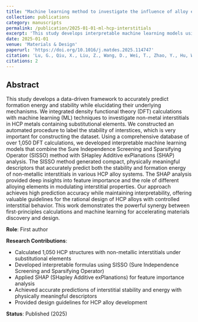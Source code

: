 ```yaml
---
title: "Machine learning method to investigate the influence of alloy elements on non-metal interstitials in HCP metals"
collection: publications
category: manuscripts
permalink: /publication/2025-01-01-ml-hcp-interstitials
excerpt: 'This study develops interpretable machine learning models using SISSO and SHAP to predict the stability and formation energy of non-metallic interstitials in HCP metals under the influence of alloying elements.'
date: 2025-01-01
venue: 'Materials & Design'
paperurl: 'https://doi.org/10.1016/j.matdes.2025.114747'
citation: 'Lu, G., Qiu, X., Liu, Z., Wang, D., Wei, T., Zhao, Y., Hu, W., & Deng, H. (2025). &quot;Machine learning method to investigate the influence of alloy elements on non-metal interstitials in HCP metals.&quot; <i>Materials & Design</i>. DOI: 10.1016/j.matdes.2025.114747'
citations: 2
---
```


## Abstract

This study develops a data-driven framework to accurately predict formation energy and stability while elucidating their underlying mechanisms. We integrated density functional theory (DFT) calculations with machine learning (ML) techniques to investigate non-metal interstitials in HCP metals containing substitutional elements. We constructed an automated procedure to label the stability of interstices, which is very important for constructing the dataset. Using a comprehensive database of over 1,050 DFT calculations, we developed interpretable machine learning models that combine the Sure Independence Screening and Sparsifying Operator (SISSO) method with SHapley Additive exPlanations (SHAP) analysis. The SISSO method generated compact, physically meaningful descriptors that accurately predict both the stability and formation energy of non-metallic interstitials in various HCP alloy systems. The SHAP analysis provided deep insights into feature importance and the role of different alloying elements in modulating interstitial properties. Our approach achieves high prediction accuracy while maintaining interpretability, offering valuable guidelines for the rational design of HCP alloys with controlled interstitial behavior. This work demonstrates the powerful synergy between first-principles calculations and machine learning for accelerating materials discovery and design.

**Role**: First author

**Research Contributions**:
- Calculated 1,050 HCP structures with non-metallic interstitials under substitutional elements
- Developed interpretable formulas using SISSO (Sure Independence Screening and Sparsifying Operator)
- Applied SHAP (SHapley Additive exPlanations) for feature importance analysis
- Achieved accurate predictions of interstitial stability and energy with physically meaningful descriptors
- Provided design guidelines for HCP alloy development

**Status**: Published (2025)
